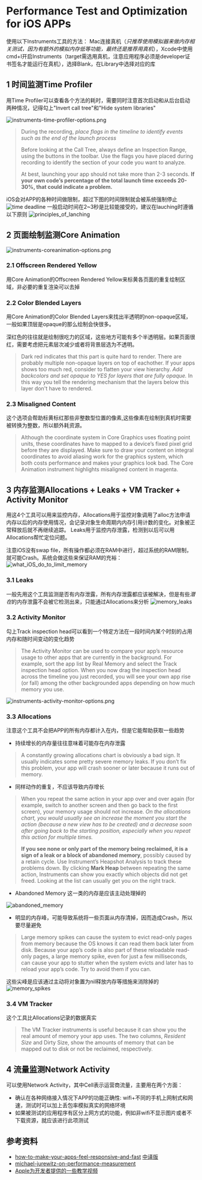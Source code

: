 # Performance Test and Optimization for iOS APPs
使用以下Instruments工具的方法：
Mac连接真机（*只推荐使用模拟器来做内存相关测试，因为有额外的模拟内存低等功能，最终还是推荐用真机*），Xcode中使用cmd+I开启Instruments（target需选用真机，注意应用程序必须是developer证书签名才能运行在真机），选择Blank，在Library中选择对应的库
## 1 时间监测Time Profiler
用Time Profiler可以查看各个方法的耗时，需要同时注意首次启动和从后台启动两种情况，记得勾上"Invert call tree"和"Hide system libraries"

![instruments-time-profiler-options.png](../images/instruments-time-profiler-options.png)
>During the recording, *place flags in the timeline to identify events such as the end of the launch process*
>
>Before looking at the Call Tree, always define an Inspection Range, using the buttons in the toolbar. Use the flags you have placed during recording to identify the section of your code you want to analyze.
>
>At best, launching your app should not take more than 2-3 seconds. **If your own code’s percentage of the total launch time exceeds 20-30%, that could indicate a problem.**

iOS会对APP的各种时间做限制，超过下图的时间限制就会被系统强制停止
![time deadline](../images/time_line_from_apple.png)
一般启动时间在2~3秒是比较能接受的，建议在lauching时遵循以下原则
![principles_of_lanching](../images/principles_of_lanching.png)
## 2 页面绘制监测Core Animation
![instruments-coreanimation-options.png](../images/instruments-coreanimation-options.png)
### 2.1 Offscreen Rendered Yellow
用Core Animation的Offscreen Rendered Yellow来标黄各页面的重复绘制区域，非必要的重复渲染可以去掉
### 2.2 Color Blended Layers
用Core Animation的Color Blended Layers来找出半透明的non-opaque区域，一般如果顶层是opaque的那么绘制会快很多。

深红色的往往就是绘制很吃力的区域，这些地方可能有多个半透明层。如果页面很红，需要考虑把元素层次减少或者将背景层选为不透明。

>Dark red indicates that this part is quite hard to render. There are probably multiple non-opaque layers on top of eachother. If your apps shows too much red, consider to flatten your view hierarchy. *Add backcolors and set opaque to YES for layers that are fully opaque.* In this way you tell the rendering mechanism that the layers below this layer don't have to rendered.

### 2.3 Misaligned Content
这个选项会帮助标黄标红那些非整数型位置的像素,这些像素在绘制到真机时需要被转换为整数，所以额外耗资源。
>Although the coordinate system in Core Graphics uses floating point units, these coordinates have to mapped to a device’s fixed pixel grid before they are displayed. Make sure to draw your content on integral coordinates to avoid aliasing work for the graphics system, which both costs performance and makes your graphics look bad. The Core Animation instrument highlights misaligned content in magenta.

## 3 内存监测Allocations + Leaks + VM Tracker + Activity Monitor
用这4个工具可以用来监控内存，Allocations用于监控对象调用了alloc方法申请内存以后的内存使用情况，会记录对象生命周期内内存引用计数的变化。对象被正常释放后就不再继续追踪。
Leaks用于监控内存泄露，检测到以后可以用Allocations帮忙定位问题。

注意iOS没有swap file，所有操作都必须在RAM中进行，超过系统的RAM限制，就可能Crash。系统会做这些来保证RAM的充裕：
![what_iOS_do_to_limit_memory](../images/what_iOS_do_to_limit_memory.png)

### 3.1 Leaks
一般先用这个工具监测是否有内存泄露，所有内存泄露都应该被解决，但是有些*潜在*的内存泄露不会被它检测出来，只能通过Allocations来分析
![memory_leaks](../images/memory_leaks.png)

### 3.2 Activity Monitor
勾上Track inspection head可以看到一个特定方法在一段时间内某个时刻的占用内存和随时间变动的变化趋势
>The Activity Monitor can be used to compare your app’s resource usage to other apps that are currently in the background. For example, sort the app list by Real Memory and select the Track inspection head option. When you now drag the inspection head across the timeline you just recorded, you will see your own app rise (or fall) among the other backgrounded apps depending on how much memory you use.

![instruments-activity-monitor-options.png](../images/instruments-activity-monitor-options.png)

### 3.3 Allocations
注意这个工具不会把APP的所有内存都计入在内，但是它能帮助获取一些趋势

* 持续增长的内存量往往意味着可能存在内存泄露

>A constantly growing allocations chart is obviously a bad sign. It usually indicates some pretty severe memory leaks. If you don’t fix this problem, your app will crash sooner or later because it runs out of memory.

* 同样动作的重复，不应该导致内存增长

>When you repeat the same action in your app over and over again (for example, switch to another screen and then go back to the first screen), your memory usage should not increase. *On the allocations chart, you would usually see an increase the moment you start the action (because a new view has to be created) and a decrease soon after going back to the starting position, especially when you repeat this action for multiple times.*
>
>**If you see none or only part of the memory being reclaimed, it is a sign of a leak or a block of abandoned memory**, possibly caused by a retain cycle. Use Instrument’s Heapshot Analysis to track these problems down. By clicking **Mark Heap** between repeating the same action, Instruments can show you exactly which objects did not get freed. Looking at the list can usually get you on the right track.

* Abandoned Memory
这一类的内存是应该主动处理掉的

![abandoned_memory](../images/abandoned_memory.png)

* 明显的内存峰，可能导致系统将一些页面从内存清掉，因而造成Crash，所以要尽量避免

>Large memory spikes can cause the system to evict read-only pages from memory because the OS knows it can read them back later from disk. Because your app’s code is also part of these reloadable read-only pages, a large memory spike, even for just a few milliseconds, can cause your app to stutter when the system evicts and later has to reload your app’s code. Try to avoid them if you can.

这些尖峰是应该通过主动将对象置为nil释放内存等措施来消除掉的
![memory_spikes](../images/memory_spikes.png)

### 3.4 VM Tracker
这个工具比Allocations记录的数据真实

>The VM Tracker instruments is useful because it can show you the real amount of memory your app uses. The two columns, *Resident Size* and Dirty Size, show the amounts of memory that can be mapped out to disk or not be reclaimed, respectively.

## 4 流量监测Network Activity
可以使用Network Activity，其中Cell表示运营商流量，主要用在两个方面：

* 确认在各种网络接入情况下APP的功能正确性: wifi+不同的手机上网制式和网速，测试时可以加上丢包率模拟真实的网络环境
* 如果被测试的应用程序有区分上网方式的功能，例如非wifi不显示图片或者不下载资源，就应该进行此项测试


## 参考资料

* [how-to-make-your-apps-feel-responsive-and-fast](http://www.touchwonders.com/blog/how-to-make-your-apps-feel-responsive-and-fast-part-2)
[中译版](http://blog.csdn.net/zixiweimi/article/details/39183245)
* [michael-jurewitz-on-performance-measurement](http://oleb.net/blog/2011/11/ios5-tech-talk-michael-jurewitz-on-performance-measurement/)
* [Apple为开发者提供的一些教学视频](https://developer.apple.com/videos/ios/) 

